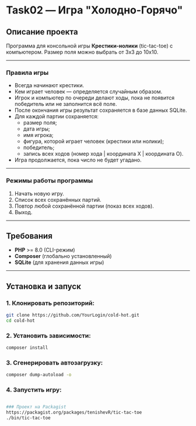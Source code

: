 # Task02 — Игра "Холодно-Горячо"

## Описание проекта
Программа для консольной игры **Крестики-нолики** (tic-tac-toe) с компьютером. Размер поля можно выбрать от 3x3 до 10x10.

---

### Правила игры
- Всегда начинают крестики.  
- Кем играет человек — определяется случайным образом. 
- Игрок и компьютер по очереди делают ходы, пока не появится победитель или не заполнится всё поле.
- После окончания игры результат сохраняется в базе данных SQLite.  
- Для каждой партии сохраняется:
  - размер поля;
  - дата игры;
  - имя игрока;
  - фигура, которой играет человек (крестики или нолики);
  - победитель;
  - запись всех ходов (номер хода | координата X | координата O). 
- Игра продолжается, пока число не будет угадано.  

---

### Режимы работы программы
1. Начать новую игру.  
2. Список всех сохранённых партий. 
3. Повтор любой сохранённой партии (показ всех ходов). 
4. Выход.  

---

## Требования
- **PHP** >= 8.0 (CLI-режим)  
- **Composer** (глобально установленный)  
- **SQLite** (для хранения данных игры)  

---

## Установка и запуск

### 1. Клонировать репозиторий:
```bash
git clone https://github.com/YourLogin/cold-hot.git
cd cold-hot
```

### 2. Установить зависимости:
```bash
composer install
```

### 3. Сгенерировать автозагрузку:
```bash
composer dump-autoload -o
```

### 4. Запустить игру:
```bash

### Проект на Packagist
https://packagist.org/packages/tenishevR/tic-tac-toe
./bin/tic-tac-toe
```